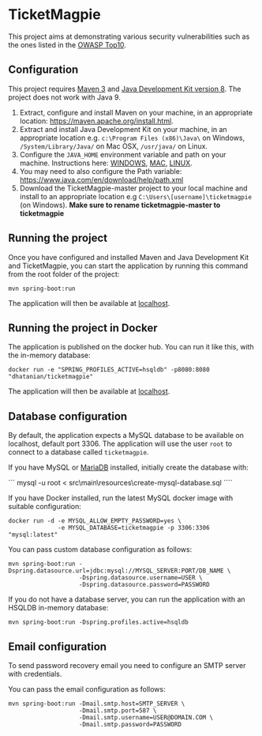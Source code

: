 TicketMagpie
============

This project aims at demonstrating various security vulnerabilities such as the ones listed in the [OWASP Top10](https://www.owasp.org/index.php/Category:OWASP_Top_Ten_Project).

Configuration
-------------

This project requires [Maven 3](https://maven.apache.org/) and
[Java Development Kit version 8](http://www.oracle.com/technetwork/java/javase/downloads/jdk8-downloads-2133151.html/).
The project does not work with Java 9.

1. Extract, configure and install Maven on your machine, in an appropriate location: https://maven.apache.org/install.html.
2. Extract and install Java Development Kit on your machine, in an appropriate location e.g. `c:\Program Files (x86)\Java\` on Windows, `/System/Library/Java/` on Mac OSX, `/usr/java/` on Linux.
3. Configure the `JAVA_HOME` environment variable and path on your machine. Instructions here: [WINDOWS](https://confluence.atlassian.com/doc/setting-the-java_home-variable-in-windows-8895.html),
[MAC](https://www.mkyong.com/java/how-to-set-java_home-environment-variable-on-mac-os-x/),
[LINUX](http://www.cyberciti.biz/faq/linux-unix-set-java_home-path-variable/).
4. You may need to also configure the Path variable: https://www.java.com/en/download/help/path.xml
5. Download the TicketMagpie-master project to your local machine and install to an appropriate location e.g `C:\Users\[username]\ticketmagpie` (on Windows).
**Make sure to rename ticketmagpie-master to ticketmagpie**

Running the project
-------------------

Once you have configured and installed Maven and Java Development Kit and TicketMagpie, you can start the application by running this command from the root folder of the project:

```
mvn spring-boot:run
```

The application will then be available at [localhost](http://localhost:8080).

Running the project in Docker
-----------------------------

The application is published on the docker hub. You can run it like this, with the in-memory database:

```
docker run -e "SPRING_PROFILES_ACTIVE=hsqldb" -p8080:8080 "dhatanian/ticketmagpie"
```

The application will then be available at [localhost](http://localhost:8080).

Database configuration
----------------------

By default, the application expects a MySQL database to be available on localhost, default port 3306.
The application will use the user `root` to connect to a database called `ticketmagpie`.

If you have MySQL or [MariaDB](https://mariadb.org/) installed, initially create the database with:

´´´
mysql -u root < src\main\resources\create-mysql-database.sql
´´´´

If you have Docker installed, run the latest MySQL docker image with suitable configuration:

```
docker run -d -e MYSQL_ALLOW_EMPTY_PASSWORD=yes \
              -e MYSQL_DATABASE=ticketmagpie -p 3306:3306 "mysql:latest"
```

You can pass custom database configuration as follows:

```
mvn spring-boot:run -Dspring.datasource.url=jdbc:mysql://MYSQL_SERVER:PORT/DB_NAME \
                    -Dspring.datasource.username=USER \
                    -Dspring.datasource.password=PASSWORD
```

If you do not have a database server, you can run the application with an HSQLDB in-memory database:

```
mvn spring-boot:run -Dspring.profiles.active=hsqldb
```

Email configuration
-------------------

To send password recovery email you need to configure an SMTP server with credentials.

You can pass the email configuration as follows:

```
mvn spring-boot:run -Dmail.smtp.host=SMTP_SERVER \
                    -Dmail.smtp.port=587 \
                    -Dmail.smtp.username=USER@DOMAIN.COM \
                    -Dmail.smtp.password=PASSWORD
```
